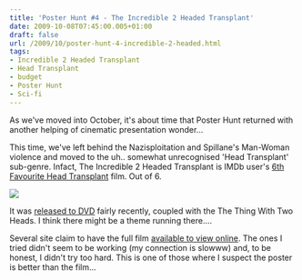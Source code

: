 ```yaml
---
title: 'Poster Hunt #4 - The Incredible 2 Headed Transplant'
date: 2009-10-08T07:45:00.005+01:00
draft: false
url: /2009/10/poster-hunt-4-incredible-2-headed.html
tags: 
- Incredible 2 Headed Transplant
- Head Transplant
- budget
- Poster Hunt
- Sci-fi
---
```


As we've moved into October, it's about time that Poster Hunt returned with another helping of cinematic presentation wonder...  
  
This time, we've left behind the Nazisploitation and Spillane's Man-Woman violence and moved to the uh.. somewhat unrecognised 'Head Transplant' sub-genre. Infact, The Incredible 2 Headed Transplant is IMDb user's [6th Favourite Head Transplant](http://www.imdb.com/keyword/head-transplant/) film. Out of 6.  
  
[![](https://blogger.googleusercontent.com/img/b/R29vZ2xl/AVvXsEg6Cy1lLI_zo9zg-s3HE-kb3e3D9aD4faNP0QvCDCaEY72cfilqnkDlV-1ysWQTUjY9MF_doGcrA-yY7qxX4vgmV2CObd9KN0YZNm-RyJ-qpCSc9PsIN_l47MvLbC3J-2dhnOfzf00NW3w/s800/POSTER%20-%20THE%20INCREDIBLE%202%20HEADED%20TRANSPLANT-1.JPG)](http://picasaweb.google.com/lh/photo/mTV8xVBbB4YSfqu8_mDWEQ?authkey=Gv1sRgCLOUlsuAhc7uIA&feat=embedwebsite)  
  
It was [released to DVD](http://www.amazon.com/Incredible-Two-Headed-Transplant-Thing-Heads/dp/B0007R4T1C) fairly recently, coupled with the The Thing With Two Heads. I think there might be a theme running there....  
  
Several site claim to have the full film [available to view online](http://stagevu.com/video/nyozkurheqhk). The ones I tried didn't seem to be working (my connection is slowww) and, to be honest, I didn't try too hard. This is one of those where I suspect the poster is better than the film...